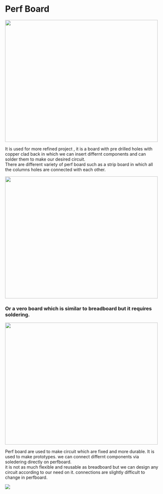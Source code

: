 # Perf Board   
<img src="https://user-images.githubusercontent.com/60490438/133921980-614a950f-ec8a-4f2a-89b2-a2e9da90391a.png" width="500" height="400">

It is used for more refined project , it is a board with pre drilled holes with copper clad back in which we can insert differnt components and can solder them to make our desired circuit.     
There are different variety of perf board such as a strip board in which all the columns holes are connected with each other.

<img src="https://user-images.githubusercontent.com/60490438/133922190-1ff84863-be3b-4917-9e8a-f0d1916e52f2.png" width="500" height="400">
<h3> Or a vero board which is similar to breadboard but it requires soldering.  </h3>

<img src="https://user-images.githubusercontent.com/60490438/133922219-336e41d7-e18a-471d-bedc-365de89cc912.png" width="500" height="400">
    
Perf board are used to make circuit which are fixed and more durable. It is used to make prototypes. we can connect differnt components via soledering directly on perfboard.  
it is not as much flexible and reusable as breadboard but we can design any circuit according to our need on it. connections are slightly difficult to change in perfboard.

<img src="https://user-images.githubusercontent.com/60490438/133922404-c5be3b71-d600-45e9-b729-2560726ff6ac.png">
